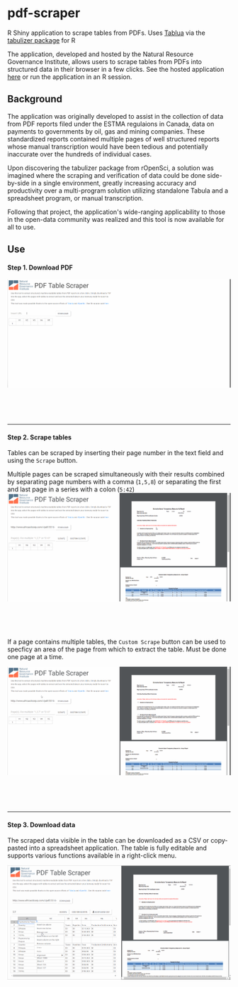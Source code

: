 # pdf-scraper
R Shiny application to scrape tables from PDFs. Uses [Tablua](http://tabula.technology/) via the [tabulizer package](https://github.com/ropensci/tabulizer) for R

The application, developed and hosted by the Natural Resource Governance Institute, allows users to scrape tables from PDFs into
structured data in their browser in a few clicks. See the hosted application [here]() or run the application in an R session.

## Background
The application was originally developed to assist in the collection of data from PDF reports filed under the ESTMA regulaions in Canada, data on payments to governments by oil, gas and mining companies. These standardized reports contained multiple pages of well structured reports whose manual transcription would have been tedious and potentially inaccurate over the hundreds of individual cases.

Upon discovering the tabulizer package from rOpenSci, a solution was imagined where the scraping and verification of data could be done side-by-side in a single environment, greatly increasing accuracy and productivity over a multi-program solution utilizing standalone Tabula and a spreadsheet program, or manual transcription.

Following that project, the application's wide-ranging applicability to those in the open-data community was realized and this tool is now available for all to use.

## Use
#### Step 1. Download PDF
![alt text](https://github.com/NRGI/pdf-scraper/blob/master/images/scraper1.gif)

<br>
<br>
<br>


***
 

#### Step 2. Scrape tables

Tables can be scraped by inserting their page number in the text field and using the `Scrape` button.

Multiple pages can be scraped simultaneously with their results combined by separating page numbers with a comma (`1,5,8`) or separating the first and last page in a series with a colon (`5:42`)
![alt text](https://github.com/NRGI/pdf-scraper/blob/master/images/scraper2.gif)

<br>
<br>
<br>

If a page contains multiple tables, the `Custom Scrape` button can be used to specficy an area of the page from which to extract the table. Must be done one page at a time.

![alt text](https://github.com/NRGI/pdf-scraper/blob/master/images/scraper3.gif)

<br>
<br>
<br>

***


#### Step 3. Download data

The scraped data visible in the table can be downloaded as a CSV or copy-pasted into a spreadsheet application. The table is fully editable and supports various functions available in a right-click menu.

![alt text](https://github.com/NRGI/pdf-scraper/blob/master/images/scraper4.gif)

